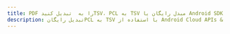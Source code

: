 ---title: PDF را به  تبدیل کنیدTSV، PCL به TSV مبدل رایگان یا Android SDKdescription: تبدیل رایگانPCL به TSV با استفاده از Android Cloud APIs & SDK همچنین اسناد PDF را در Cloud ایجاد، ویرایش و رندر کنید.---